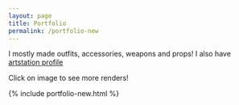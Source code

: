 ```yaml
---
layout: page
title: Portfolio
permalink: /portfolio-new
---
```


I mostly made outfits, accessories, weapons and props! I also have [artstation profile](https://www.artstation.com/njko39)

Click on image to see more renders!

<div class="image-grid">
  <div class="image01"></div>
  <div class="image02"></div>
  <div class="image03"></div>
  <div class="image04"></div>
  <div class="image05"></div>
  <div class="image06"></div>
  <div class="image07"></div>
  <div class="image08"></div>
  <div class="image09"></div>
  <div class="image10"></div>
  <div class="image11"></div>
  <div class="image12"></div>
</div>



{% include portfolio-new.html %}